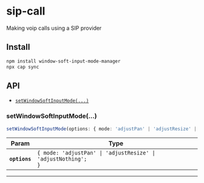 # sip-call

Making voip calls using a SIP provider

## Install

```bash
npm install window-soft-input-mode-manager
npx cap sync
```

## API

<docgen-index>

* [`setWindowSoftInputMode(...)`](#setwindowsoftinputmode)

</docgen-index>

<docgen-api>
<!--Update the source file JSDoc comments and rerun docgen to update the docs below-->

### setWindowSoftInputMode(...)

```typescript
setWindowSoftInputMode(options: { mode: 'adjustPan' | 'adjustResize' | 'adjustNothing'; }) => Promise<void>
```

| Param         | Type                                                                     |
| ------------- | ------------------------------------------------------------------------ |
| **`options`** | <code>{ mode: 'adjustPan' \| 'adjustResize' \| 'adjustNothing'; }</code> |

--------------------

</docgen-api>
